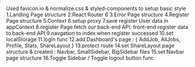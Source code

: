 Used favicon.io & normalize.css & styled-components to setup basic style
1.Landing Page structure
2.React Router 6
3.Error Page structure
4.Register Page structure
5.Context
6.setup proxy
7.save register User data in appContext
8.register Page fetch our back-end API: front-end register data to back-end API
9.navgation to index when register successed
10.set localStorage
11.login func
12.add Dashboard's page : { AddJob, AllJobs, Profile, Stats, ShareLayout }
13.protect route
14.set ShareLayout page structure & created : Navbar, SmallSidebar, BigSidebar files
15.set Navbar page structure
16.Toggle Sidebar / Toggle logout button func
